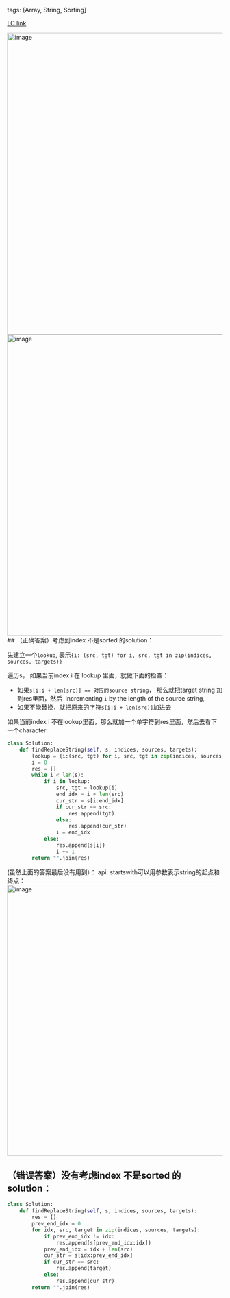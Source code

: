 tags: [Array, String, Sorting]

[LC link](https://leetcode.cn/problems/find-and-replace-in-string/)

<img width="704" alt="image" src="https://user-images.githubusercontent.com/41789327/180708414-7a33b02a-69ee-45bd-a1d2-0344762b9582.png">
<img width="703" alt="image" src="https://user-images.githubusercontent.com/41789327/180708479-cf211369-3a8e-4508-bac1-de0cd23d90d9.png">
## （正确答案）考虑到index 不是sorted 的solution：

先建立一个`lookup`, 表示`{i: (src, tgt) for i, src, tgt in zip(indices, sources, targets)}`

遍历s， 如果当前index i 在 lookup 里面，就做下面的检查：
- 如果`s[i:i + len(src)] == 对应的source string`， 那么就把target string 加到res里面，然后  incrementing `i` by the length of the source string, 
- 如果不能替换，就把原来的字符`s[i:i + len(src)]`加进去

如果当前index i 不在lookup里面，那么就加一个单字符到res里面，然后去看下一个character

```python
class Solution:
	def findReplaceString(self, s, indices, sources, targets):
		lookup = {i:(src, tgt) for i, src, tgt in zip(indices, sources, targets)}
		i = 0
		res = []
		while i < len(s):
			if i in lookup:
				src, tgt = lookup[i]
				end_idx = i + len(src)
				cur_str = s[i:end_idx]
				if cur_str == src:
					res.append(tgt)
				else:
					res.append(cur_str)
				i = end_idx
			else:
				res.append(s[i])
				i += 1
		return "".join(res)
```

(虽然上面的答案最后没有用到）： api: startswith可以用参数表示string的起点和终点：
<img width="633" alt="image" src="https://user-images.githubusercontent.com/41789327/180716747-dc9a39b3-ac5c-43ca-a641-6b8291107829.png">



## （错误答案）没有考虑index 不是sorted 的solution：
```python
class Solution:
	def findReplaceString(self, s, indices, sources, targets):
		res = []
		prev_end_idx = 0
		for idx, src, target in zip(indices, sources, targets):
			if prev_end_idx != idx:
				res.append(s[prev_end_idx:idx])
			prev_end_idx = idx + len(src)
			cur_str = s[idx:prev_end_idx]
			if cur_str == src:
				res.append(target)
			else:
				res.append(cur_str)
		return "".join(res)
```

